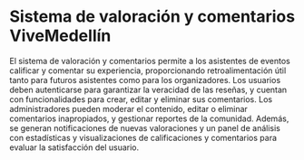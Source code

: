 # Sistema de valoración y comentarios ViveMedellín

El sistema de valoración y comentarios permite a los asistentes de eventos calificar y comentar su experiencia, proporcionando retroalimentación útil tanto para futuros asistentes como para los organizadores. Los usuarios deben autenticarse para garantizar la veracidad de las reseñas, y cuentan con funcionalidades para crear, editar y eliminar sus comentarios. Los administradores pueden moderar el contenido, editar o eliminar comentarios inapropiados, y gestionar reportes de la comunidad. Además, se generan notificaciones de nuevas valoraciones y un panel de análisis con estadísticas y visualizaciones de calificaciones y comentarios para evaluar la satisfacción del usuario.
